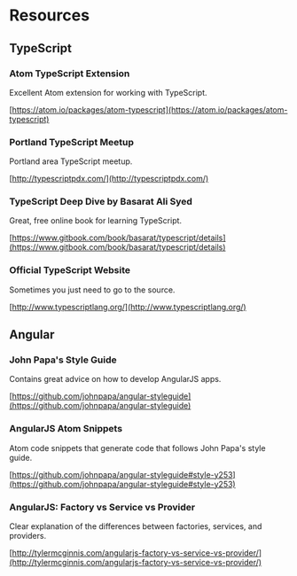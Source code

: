
# Resources

## TypeScript

### Atom TypeScript Extension

Excellent Atom extension for working with TypeScript.

[https://atom.io/packages/atom-typescript](https://atom.io/packages/atom-typescript)

### Portland TypeScript Meetup

Portland area TypeScript meetup.

[http://typescriptpdx.com/](http://typescriptpdx.com/)

### TypeScript Deep Dive by Basarat Ali Syed

Great, free online book for learning TypeScript.

[https://www.gitbook.com/book/basarat/typescript/details](https://www.gitbook.com/book/basarat/typescript/details)

### Official TypeScript Website

Sometimes you just need to go to the source.

[http://www.typescriptlang.org/](http://www.typescriptlang.org/)

## Angular

### John Papa's Style Guide

Contains great advice on how to develop AngularJS apps.

[https://github.com/johnpapa/angular-styleguide](https://github.com/johnpapa/angular-styleguide)

### AngularJS Atom Snippets

Atom code snippets that generate code that follows John Papa's style guide.

[https://github.com/johnpapa/angular-styleguide#style-y253](https://github.com/johnpapa/angular-styleguide#style-y253)

### AngularJS: Factory vs Service vs Provider

Clear explanation of the differences between factories, services, and providers.

[http://tylermcginnis.com/angularjs-factory-vs-service-vs-provider/](http://tylermcginnis.com/angularjs-factory-vs-service-vs-provider/)
